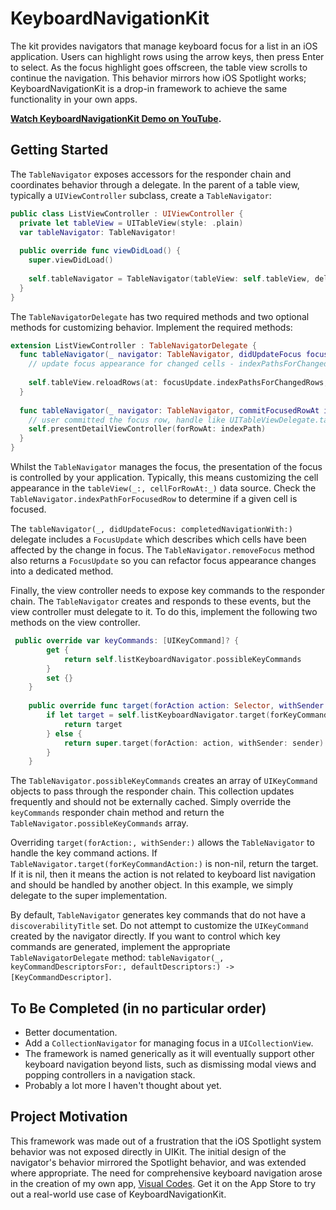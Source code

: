 # KeyboardNavigationKit
The kit provides navigators that manage keyboard focus for a list in an iOS application. Users can highlight rows using the arrow keys, then press Enter to select. As the focus highlight goes offscreen, the table view scrolls to continue the navigation. This behavior mirrors how iOS Spotlight works; KeyboardNavigationKit is a drop-in framework to achieve the same functionality in your own apps.

**[Watch KeyboardNavigationKit Demo on YouTube](https://www.youtube.com/watch?v=zTc5e7zXEag).**

## Getting Started

The `TableNavigator` exposes accessors for the responder chain and coordinates behavior through a delegate. In the parent of a table view, typically a `UIViewController` subclass, create a `TableNavigator`:

```swift
public class ListViewController : UIViewController {
  private let tableView = UITableView(style: .plain)
  var tableNavigator: TableNavigator!
   
  public override func viewDidLoad() {
    super.viewDidLoad()
    
    self.tableNavigator = TableNavigator(tableView: self.tableView, delegate: self)
  }
}
```

The `TableNavigatorDelegate` has two required methods and two optional methods for customizing behavior. Implement the required methods:

```swift
extension ListViewController : TableNavigatorDelegate {
  func tableNavigator(_ navigator: TableNavigator, didUpdateFocus focusUpdate: TableNavigator.FocusUpdate, completedNavigationWith context: TableNavigator.NavigationCompletionContext) {
    // update focus appearance for changed cells - indexPathsForChangedRows contains indexPaths corresponding to the newly-focused row and the previously-focused row
    
    self.tableView.reloadRows(at: focusUpdate.indexPathsForChangedRows, animated: false)
  }
      
  func tableNavigator(_ navigator: TableNavigator, commitFocusedRowAt indexPath: IndexPath) {
    // user committed the focus row, handle like UITableViewDelegate.tableView(_:, didSelectRowAt:)
    self.presentDetailViewController(forRowAt: indexPath)
  }
}
```

Whilst the `TableNavigator` manages the focus, the presentation of the focus is controlled by your application. Typically, this means customizing the cell appearance in the `tableView(_:, cellForRowAt:_)` data source. Check the `TableNavigator.indexPathForFocusedRow` to determine if a given cell is focused. 

The `tableNavigator(_, didUpdateFocus: completedNavigationWith:)` delegate includes a `FocusUpdate` which describes which cells have been affected by the change in focus. The `TableNavigator.removeFocus` method also returns a `FocusUpdate` so you can refactor focus appearance changes into a dedicated method. 

Finally, the view controller needs to expose key commands to the responder chain. The `TableNavigator` creates and responds to these events, but the view controller must delegate to it. To do this, implement the following two methods on the view controller.

```swift
 public override var keyCommands: [UIKeyCommand]? {
        get {
            return self.listKeyboardNavigator.possibleKeyCommands
        }
        set {}
    }
    
    public override func target(forAction action: Selector, withSender sender: Any?) -> Any? {
        if let target = self.listKeyboardNavigator.target(forKeyCommandAction: action) {
            return target
        } else {
            return super.target(forAction: action, withSender: sender)
        }
    }
```

The `TableNavigator.possibleKeyCommands` creates an array of `UIKeyCommand` objects to pass through the responder chain. This collection updates frequently and should not be externally cached. Simply override the `keyCommands` responder chain method and return the `TableNavigator.possibleKeyCommands` array.

Overriding `target(forAction:, withSender:)` allows the `TableNavigator` to handle the key command actions. If `TableNavigator.target(forKeyCommandAction:)` is non-nil, return the target. If it is nil, then it means the action is not related to keyboard list navigation and should be handled by another object. In this example, we simply delegate to the super implementation.

By default, `TableNavigator` generates key commands that do not have a `discoverabilityTitle` set. Do not attempt to customize the `UIKeyCommand` created by the navigator directly. If you want to control which key commands are generated, implement the appropriate `TableNavigatorDelegate` method: `tableNavigator(_, keyCommandDescriptorsFor:, defaultDescriptors:) -> [KeyCommandDescriptor]`.

## To Be Completed (in no particular order)
* Better documentation.
* Add a `CollectionNavigator` for managing focus in a `UICollectionView`.
* The framework is named generically as it will eventually support other keyboard navigation beyond lists, such as dismissing modal views and popping controllers in a navigation stack.
* Probably a lot more I haven't thought about yet.

## Project Motivation

This framework was made out of a frustration that the iOS Spotlight system behavior was not exposed directly in UIKit. The initial design of the navigator's behavior mirrored the Spotlight behavior, and was extended where appropriate. The need for comprehensive keyboard navigation arose in the creation of my own app, [Visual Codes](http://visualcod.es). Get it on the App Store to try out a real-world use case of KeyboardNavigationKit.
